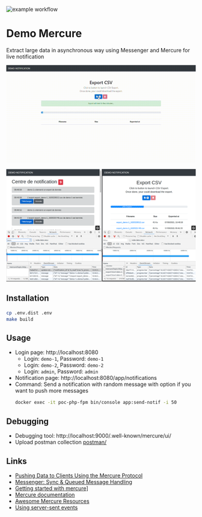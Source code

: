 ![example workflow](https://github.com/sfinx13/poc-mercure-messenger/actions/workflows/ci.yaml/badge.svg)

# Demo Mercure

Extract large data in asynchronous way using Messenger and Mercure for live notification

![Screenshoot](doc/demo_mercure_messenger.gif)

![Screenshoot](doc/demo_mercure.png)

## Installation

```bash
cp .env.dist .env
make build
```

## Usage

* Login page: http://localhost:8080
    * Login: `demo-1`, Password: `demo-1`
    * Login: `demo-2`, Password: `demo-2`
    * Login: `admin`, Password: `admin`
* Notification page: http://localhost:8080/app/notifications
* Command: Send a notification with random message with option if you want to push more messages
    ```bash
    docker exec -it poc-php-fpm bin/console app:send-notif -i 50
    ```

## Debugging

* Debugging tool: http://localhost:9000/.well-known/mercure/ui/
* Upload postman collection [postman/](postman/)

## Links
* <a href="https://symfony.com/doc/current/mercure.html" target="_blank">Pushing Data to Clients Using the Mercure Protocol</a>
* <a href="https://symfony.com/doc/current/messenger.html" target="_blank">Messenger: Sync & Queued Message Handling</a>
* <a href="https://mercure.rocks/docs/getting-started" target="_blank">Getting started with mercure]</a>
* <a href="https://mercure.rocks/docs" target="_blank">Mercure documentation</a>
* <a href="https://mercure.rocks/docs/ecosystem/awesome" target="_blank">Awesome Mercure Resources</a>
* <a href="https://developer.mozilla.org/en-US/docs/Web/API/Server-sent_events/Using_server-sent_events" target="_blank">Using server-sent events</a>
